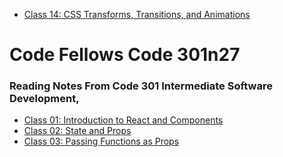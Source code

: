 

- [Class 14: CSS Transforms, Transitions, and Animations](Code201/Class14.md)

# Code Fellows Code 301n27

### Reading Notes From Code 301 Intermediate Software Development, 

- [Class 01: Introduction to React and Components](Code301/Class01.md)
- [Class 02: State and Props](Code301/Class02.md)
- [Class 03: Passing Functions as Props](Code301/Class03.md)